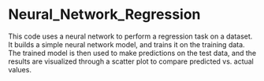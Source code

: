 # Neural_Network_Regression
This code uses a neural network to perform a regression task on a dataset. It builds a simple neural network model, and trains it on the training data. The trained model is then used to make predictions on the test data, and the results are visualized through a scatter plot to compare predicted vs. actual values.
